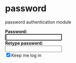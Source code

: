 # password
password authentication module
<!DOCTYPE html>
<html>
<head>
	<link rel="stylesheet" type="text/css" href="password.css">
</head>
<body>
<div class="main">
<b>Password:</b><br>
<input type="text" id="pass1" autofocus class="passlength" onkeyup="match();length();CheckPasswordStrength(this.value);" />    <span id="password_strength"></span><br>
<b>Retype password:</b><br> 
<input type="text" id="repass1"  onkeyup="match();length();"/> <br>
<form><input type="checkbox" name="checkbox" value="login" checked>Keep me log in<br></form>
<label id="lbl_check"> </label><br>
<label id="lbl_length"> </label><br>
<label id="lbl_strength"> </label>

<script type="text/javascript" src="interaction.js"/>
</script>
</div>
</body>
</html>
